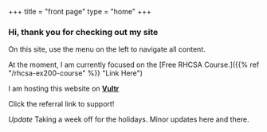 +++
title = "front page"
type = "home"
+++

### Hi, thank you for checking out my site

On this site, use the menu on the left to navigate all content.

At the moment, I am currently focused on the [Free RHCSA Course.]({{% ref "/rhcsa-ex200-course" %}} "Link Here")

I am hosting this website on **[Vultr](https://www.vultr.com/?ref=9685907)**

Click the referral link to support! 

*Update* Taking a week off for the holidays. Minor updates here and there.
